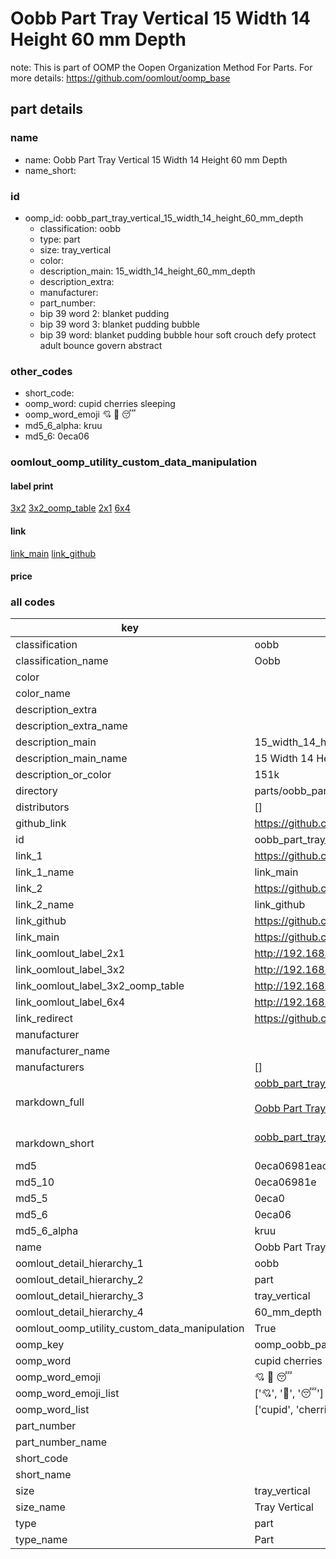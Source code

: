 # Oobb Part Tray Vertical 15 Width 14 Height 60 mm Depth  

note: This is part of OOMP the Oopen Organization Method For Parts. For more details: https://github.com/oomlout/oomp_base

##  part details
  







### name
* name: Oobb Part Tray Vertical 15 Width 14 Height 60 mm Depth
* name_short: 
### id
* oomp_id: oobb_part_tray_vertical_15_width_14_height_60_mm_depth
  * classification: oobb
  * type: part
  * size: tray_vertical
  * color: 
  * description_main: 15_width_14_height_60_mm_depth
  * description_extra: 
  * manufacturer: 
  * part_number: 
  * bip 39 word 2: blanket pudding
  * bip 39 word 3: blanket pudding bubble
  * bip 39 word: blanket pudding bubble hour soft crouch defy protect adult bounce govern abstract

### other_codes
* short_code: 
* oomp_word: cupid cherries sleeping
* oomp_word_emoji :cupid: :cherries: :sleeping:
* md5_6_alpha: kruu
* md5_6: 0eca06






### oomlout_oomp_utility_custom_data_manipulation
#### label print
[3x2](http://192.168.1.245:1112/?label=oomp%20kruu)
[3x2_oomp_table](http://192.168.1.108:1112/?label=oomp%20kruu)
[2x1](http://192.168.1.242:1112/?label=oomp%20kruu)
[6x4](http://192.168.1.55:1112/?label=oomp%20kruu)    

#### link

[link_main](https://github.com/oomlout/oomlout_oomp_version_1_messy/tree/main/parts/oobb_part_tray_vertical_15_width_14_height_60_mm_depth) [link_github](https://github.com/oomlout/oomlout_oomp_version_1_messy/tree/main/parts/oobb_part_tray_vertical_15_width_14_height_60_mm_depth)                             

#### price







### all codes 
| key | value |  
| --- | --- |  
| classification | oobb |  
| classification_name | Oobb |  
| color |  |  
| color_name |  |  
| description_extra |  |  
| description_extra_name |  |  
| description_main | 15_width_14_height_60_mm_depth |  
| description_main_name | 15 Width 14 Height 60 mm Depth |  
| description_or_color | 151k |  
| directory | parts/oobb_part_tray_vertical_15_width_14_height_60_mm_depth |  
| distributors | [] |  
| github_link | https://github.com/oomlout/oomlout_oomp_part_src/tree/main/parts/oobb_part_tray_vertical_15_width_14_height_60_mm_depth |  
| id | oobb_part_tray_vertical_15_width_14_height_60_mm_depth |  
| link_1 | https://github.com/oomlout/oomlout_oomp_version_1_messy/tree/main/parts/oobb_part_tray_vertical_15_width_14_height_60_mm_depth |  
| link_1_name | link_main |  
| link_2 | https://github.com/oomlout/oomlout_oomp_version_1_messy/tree/main/parts/oobb_part_tray_vertical_15_width_14_height_60_mm_depth |  
| link_2_name | link_github |  
| link_github | https://github.com/oomlout/oomlout_oomp_version_1_messy/tree/main/parts/oobb_part_tray_vertical_15_width_14_height_60_mm_depth |  
| link_main | https://github.com/oomlout/oomlout_oomp_version_1_messy/tree/main/parts/oobb_part_tray_vertical_15_width_14_height_60_mm_depth |  
| link_oomlout_label_2x1 | http://192.168.1.242:1112/?label=oomp%20kruu |  
| link_oomlout_label_3x2 | http://192.168.1.245:1112/?label=oomp%20kruu |  
| link_oomlout_label_3x2_oomp_table | http://192.168.1.108:1112/?label=oomp%20kruu |  
| link_oomlout_label_6x4 | http://192.168.1.55:1112/?label=oomp%20kruu |  
| link_redirect | https://github.com/oomlout/oomlout_oomp_version_1_messy/tree/main/parts/oobb_part_tray_vertical_15_width_14_height_60_mm_depth |  
| manufacturer |  |  
| manufacturer_name |  |  
| manufacturers | [] |  
| markdown_full | [oobb_part_tray_vertical_15_width_14_height_60_mm_depth](none)<br>[](none)<br>[Oobb Part Tray Vertical 15 Width 14 Height 60 Mm Depth](none)<br><br> |  
| markdown_short | [oobb_part_tray_vertical_15_width_14_height_60_mm_depth](none)<br><br> |  
| md5 | 0eca06981eaca734d0e726e43aab48ba |  
| md5_10 | 0eca06981e |  
| md5_5 | 0eca0 |  
| md5_6 | 0eca06 |  
| md5_6_alpha | kruu |  
| name | Oobb Part Tray Vertical 15 Width 14 Height 60 mm Depth |  
| oomlout_detail_hierarchy_1 | oobb |  
| oomlout_detail_hierarchy_2 | part |  
| oomlout_detail_hierarchy_3 | tray_vertical |  
| oomlout_detail_hierarchy_4 | 60_mm_depth |  
| oomlout_oomp_utility_custom_data_manipulation | True |  
| oomp_key | oomp_oobb_part_tray_vertical_15_width_14_height_60_mm_depth |  
| oomp_word | cupid cherries sleeping |  
| oomp_word_emoji | :cupid: :cherries: :sleeping: |  
| oomp_word_emoji_list | [':cupid:', ':cherries:', ':sleeping:'] |  
| oomp_word_list | ['cupid', 'cherries', 'sleeping'] |  
| part_number |  |  
| part_number_name |  |  
| short_code |  |  
| short_name |  |  
| size | tray_vertical |  
| size_name | Tray Vertical |  
| type | part |  
| type_name | Part |  
